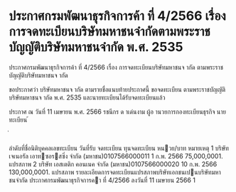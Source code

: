 
# ประกาศกรมพัฒนาธุรกิจการค้า ที่ 4/2566 เรื่อง การจดทะเบียนบริษัทมหาชนจำกัดตามพระราชบัญญัติบริษัทมหาชนจำกัด พ.ศ. 2535
      
      

      
      

  
 
 
ประกาศกรมพัฒนาธุรกิจการค้า 
ที่  4/2566 
เรื่อง   การจดทะเบียนบริษัทมหาชนจ ากัด 
ตามพระราชบัญญัติบริษัทมหาชนจ ากัด 
 
 
ขอประกาศว่า  บริษัทมหาชนจ ากัด  ตามรายชื่อแนบท้ายประกาศนี้  ขอจดทะเบียน 
ตามพระราชบัญญัติบริษัทมหาชนจ ากัด  พ.ศ.  2535  และนายทะเบียนได้รับจดทะเบียนแล้ว 
 
ประกาศ  ณ  วันที่  11  เมษายน  พ.ศ.  2566 
รชนีกร  ด าเด่นงาม 
ผู้อ านวยการกองทะเบียนธุรกิจ 
นายทะเบียน 
้
 
่
 

ลําดับที่ชื่อนิติบุคคลเลขทะเบียน
วันที่รับ
 จดทะเบียน
ทุนจดทะเบียน 
หนวย/บาท
หมายเหตุ
1 บริษัท เจเนอรัล เอาทซอรสซิ่ง จํากัด (มหาชน)0107566000011 1 ก.พ. 2566  75,000,0001. แปรสภาพ
2 บริษัท เอสเตติก คอนเนค จํากัด (มหาชน)0107566000020 10 ก.พ. 2566 130,000,0001. แปรสภาพ
รายละเอียดการจดทะเบียนแปรสภาพบริษัทเอกชนเปนบริษัทมหาชนจํากัด
ประกาศกรมพัฒนาธุรกิจการคา ที่ 4/2566 ลงวันที่ 11 เมษายน 2566
1